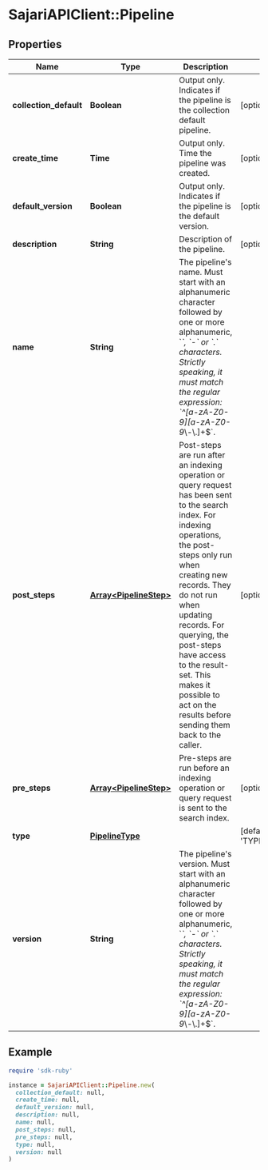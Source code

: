 # SajariAPIClient::Pipeline

## Properties

| Name | Type | Description | Notes |
| ---- | ---- | ----------- | ----- |
| **collection_default** | **Boolean** | Output only. Indicates if the pipeline is the collection default pipeline. | [optional][readonly] |
| **create_time** | **Time** | Output only. Time the pipeline was created. | [optional][readonly] |
| **default_version** | **Boolean** | Output only. Indicates if the pipeline is the default version. | [optional][readonly] |
| **description** | **String** | Description of the pipeline. | [optional] |
| **name** | **String** | The pipeline&#39;s name.  Must start with an alphanumeric character followed by one or more alphanumeric, &#x60;_&#x60;, &#x60;-&#x60; or &#x60;.&#x60; characters. Strictly speaking, it must match the regular expression: &#x60;^[a-zA-Z0-9][a-zA-Z0-9_\\-\\.]+$&#x60;. |  |
| **post_steps** | [**Array&lt;PipelineStep&gt;**](PipelineStep.md) | Post-steps are run after an indexing operation or query request has been sent to the search index.  For indexing operations, the post-steps only run when creating new records. They do not run when updating records.  For querying, the post-steps have access to the result-set. This makes it possible to act on the results before sending them back to the caller. | [optional] |
| **pre_steps** | [**Array&lt;PipelineStep&gt;**](PipelineStep.md) | Pre-steps are run before an indexing operation or query request is sent to the search index. | [optional] |
| **type** | [**PipelineType**](PipelineType.md) |  | [default to &#39;TYPE_UNSPECIFIED&#39;] |
| **version** | **String** | The pipeline&#39;s version.  Must start with an alphanumeric character followed by one or more alphanumeric, &#x60;_&#x60;, &#x60;-&#x60; or &#x60;.&#x60; characters. Strictly speaking, it must match the regular expression: &#x60;^[a-zA-Z0-9][a-zA-Z0-9_\\-\\.]+$&#x60;. |  |

## Example

```ruby
require 'sdk-ruby'

instance = SajariAPIClient::Pipeline.new(
  collection_default: null,
  create_time: null,
  default_version: null,
  description: null,
  name: null,
  post_steps: null,
  pre_steps: null,
  type: null,
  version: null
)
```

